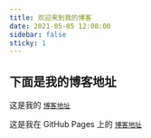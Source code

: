```yaml
---
title: 欢迎来到我的博客
date: 2021-05-05 12:00:00
sidebar: false
sticky: 1
---
```


<!-- more -->

## 下面是我的博客地址

这是我的 [`博客地址`](https://vipsunwei.com/)

这是我在 GitHub Pages 上的 [`博客地址`](https://vipsunwei.github.io/)
